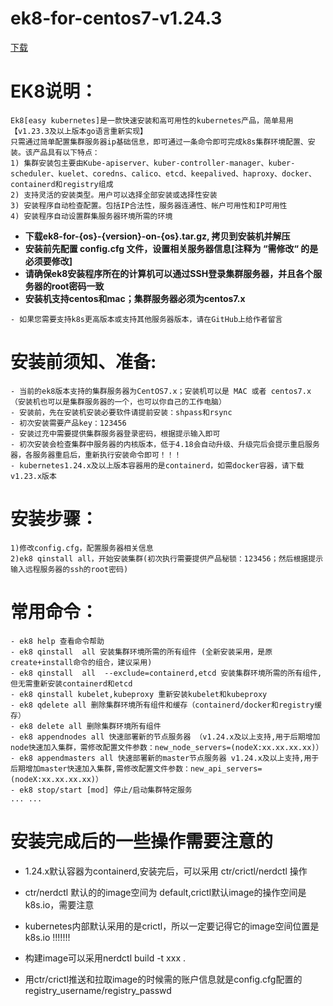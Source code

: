 # ek8-for-centos7-v1.24.3

[下载](https://github.com/catman002/kubernetes-ek8/releases)


# EK8说明：
```
Ek8[easy kubernetes]是一款快速安装和高可用性的kubernetes产品，简单易用 【v1.23.3及以上版本go语言重新实现】
只需通过简单配置集群服务器ip基础信息，即可通过一条命令即可完成k8s集群环境配置、安装。该产品具有以下特点：
1) 集群安装包主要由Kube-apiserver、kuber-controller-manager、kuber-scheduler、kuelet、coredns、calico、etcd、keepalived、haproxy、docker、containerd和registry组成
2) 支持灵活的安装类型。用户可以选择全部安装或选择性安装
3) 安装程序自动检查配置。包括IP合法性，服务器连通性、帐户可用性和IP可用性
4) 安装程序自动设置群集服务器环境所需的环境
```
- **下载ek8-for-{os}-{version}-on-{os}.tar.gz, 拷贝到安装机并解压**
- **安装前先配置 config.cfg 文件，设置相关服务器信息[注释为 “需修改“ 的是必须要修改]**
- **请确保ek8安装程序所在的计算机可以通过SSH登录集群服务器，并且各个服务器的root密码一致**
- **安装机支持centos和mac；集群服务器必须为centos7.x**

```
- 如果您需要支持k8s更高版本或支持其他服务器版本，请在GitHub上给作者留言

```

# 安装前须知、准备:
```
- 当前的ek8版本支持的集群服务器为CentOS7.x；安装机可以是 MAC 或者 centos7.x（安装机也可以是集群服务器的一个，也可以你自己的工作电脑）
- 安装前，先在安装机安装必要软件请提前安装：shpass和rsync
- 初次安装需要产品key：123456 
- 安装过充中需要提供集群服务器登录密码，根据提示输入即可
- 初次安装会检查集群中服务器的内核版本，低于4.18会自动升级、升级完后会提示重启服务器，各服务器重启后，重新执行安装命令即可！！！
- kubernetes1.24.x及以上版本容器用的是containerd，如需docker容器，请下载v1.23.x版本
```

# 安装步骤：
```
1)修改config.cfg，配置服务器相关信息
2)ek8 qinstall all，开始安装集群(初次执行需要提供产品秘锁：123456；然后根据提示输入远程服务器的ssh的root密码)
```

# 常用命令：
```
- ek8 help 查看命令帮助
- ek8 qinstall  all 安装集群环境所需的所有组件 (全新安装采用，是原create+install命令的组合，建议采用)
- ek8 qinstall  all  --exclude=containerd,etcd 安装集群环境所需的所有组件,但无需重新安装containerd和etcd
- ek8 qinstall kubelet,kubeproxy 重新安装kubelet和kubeproxy
- ek8 qdelete all 删除集群环境所有组件和缓存（containerd/docker和registry缓存）
- ek8 delete all 删除集群环境所有组件
- ek8 appendnodes all 快速部署新的节点服务器 （v1.24.x及以上支持,用于后期增加node快速加入集群，需修改配置文件参数：new_node_servers=(nodeX:xx.xx.xx.xx)）
- ek8 appendmasters all 快速部署新的master节点服务器 v1.24.x及以上支持,用于后期增加master快速加入集群,需修改配置文件参数：new_api_servers=(nodeX:xx.xx.xx.xx)）
- ek8 stop/start [mod] 停止/启动集群特定服务
... ...
```

# 安装完成后的一些操作需要注意的
- 1.24.x默认容器为containerd,安装完后，可以采用 ctr/crictl/nerdctl 操作
- ctr/nerdctl 默认的的image空间为 default,crictl默认image的操作空间是k8s.io，需要注意
- kubernetes内部默认采用的是crictl，所以一定要记得它的image空间位置是k8s.io !!!!!!!

- 构建image可以采用nerdctl build -t xxx .
- 用ctr/crictl推送和拉取image的时候需的账户信息就是config.cfg配置的registry_username/registry_passwd


